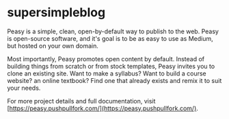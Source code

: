 # supersimpleblog

Peasy is a simple, clean, open-by-default way to publish to the web. Peasy is open-source software, and it's goal is to be as easy to use as Medium, but hosted on your own domain.

Most importantly, Peasy promotes open content by default. Instead of building things from scratch or from stock templates, Peasy invites you to clone an existing site. Want to make a syllabus? Want to build a course website? an online textbook? Find one that already exists and remix it to suit your needs.

For more project details and full documentation, visit [https://peasy.pushpullfork.com/](https://peasy.pushpullfork.com/).
